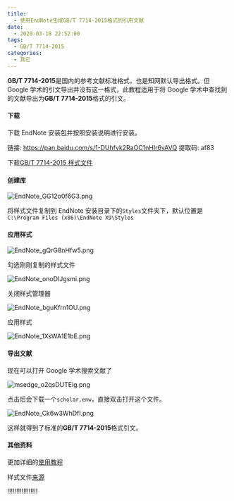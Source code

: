 ```yaml
---
title:
  - 使用EndNote生成GB/T 7714-2015格式的引用文献
date:
  - 2020-03-18 22:52:00
tags:
  - GB/T 7714-2015
categories:
  - 其它
---
```


**GB/T 7714-2015**是国内的参考文献标准格式，也是知网默认导出格式。但 Google 学术的引文导出并没有这一格式，此教程适用于将 Google 学术中查找到的文献导出为**GB/T 7714-2015**格式的引文。

#### 下载

下载 EndNote 安装包并按照安装说明进行安装。

链接: https://pan.baidu.com/s/1-DUhfvk2RaOC1nHIr6vAVQ 提取码: af83

下载[GB/T 7714-2015 样式文件](https://cnzhx.net/dl/other/ZZ_MODIFIED_GEEBINF.ENS.zip)

#### 创建库

![EndNote_GG12o0f6G3.png](https://i.loli.net/2020/03/18/I2wDG4sjgohTc5V.png)

将样式文件复制到 EndNote 安装目录下的`Styles`文件夹下，默认位置是`C:\Program Files (x86)\EndNote X9\Styles`

#### 应用样式

![EndNote_gQrG8nHfw5.png](https://i.loli.net/2020/03/18/981yic3PGJKM6gS.png)

勾选刚刚复制的样式文件

![EndNote_onoDIJgsmi.png](https://i.loli.net/2020/03/18/jXF5nearYG2EQio.png)

关闭样式管理器

![EndNote_bguKfrn1OU.png](https://i.loli.net/2020/03/18/OIAPTQ9LuzfVl4G.png)

应用样式

![EndNote_1XsWA1E1bE.png](https://i.loli.net/2020/03/18/1sbL9CFz8HoVgZe.png)

#### 导出文献

现在可以打开 Google 学术搜索文献了

![msedge_o2qsDUTEig.png](https://i.loli.net/2020/03/18/ICD3i7jAfztsSPx.png)

点击后会下载一个`scholar.enw`，直接双击打开这个文件。

![EndNote_Ck6w3WhDfI.png](https://i.loli.net/2020/03/18/nR7kiKulAL5sQ2o.png)

这样就得到了标准的**GB/T 7714-2015**格式引文。

#### 其他资料

更加详细的[使用教程](https://zhuanlan.zhihu.com/p/87749797)

样式文件[来源](https://cnzhx.net/blog/endnote-output-style-cnzhx/)

!!!!!!!!!!!!!!!!!
